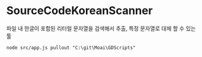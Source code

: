 # SourceCodeKoreanScanner
파일 내 한글이 포함된 리터럴 문자열을 검색해서 추출, 특정 문자열로 대체 할 수 있는 툴

```
node src/app.js pullout "C:\git\Moai\GDScripts"
```